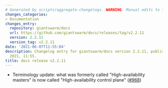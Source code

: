 ```yaml
---
# Generated by scripts/aggregate-changelogs. WARNING: Manual edits to this files will be overwritten.
changes_categories:
- Documentation
changes_entry:
  repository: giantswarm/docs
  url: https://github.com/giantswarm/docs/releases/tag/v2.2.11
  version: 2.2.11
  version_tag: v2.2.11
date: '2021-06-07T11:55:04'
description: Changelog entry for giantswarm/docs version 2.2.11, published on 07 June
  2021, 11:55.
title: docs release v2.2.11
---
```


- Terminology update: what was formerly called "High-availability masters" is now called "High-availability control plane" ([#968](https://github.com/giantswarm/docs/pull/968))
